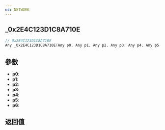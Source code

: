 ```yaml
---
ns: NETWORK
---
```

## _0x2E4C123D1C8A710E

```c
// 0x2E4C123D1C8A710E
Any _0x2E4C123D1C8A710E(Any p0, Any p1, Any p2, Any p3, Any p4, Any p5, Any p6);
```


## 參數
* **p0**: 
* **p1**: 
* **p2**: 
* **p3**: 
* **p4**: 
* **p5**: 
* **p6**: 

## 返回值
